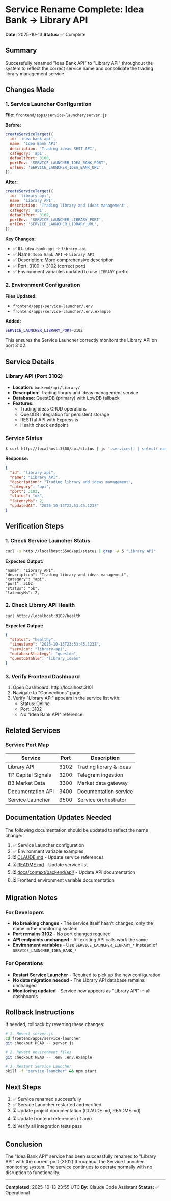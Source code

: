# Service Rename Complete: Idea Bank → Library API

**Date:** 2025-10-13
**Status:** ✅ Complete

## Summary

Successfully renamed "Idea Bank API" to "Library API" throughout the system to reflect the correct service name and consolidate the trading library management service.

## Changes Made

### 1. Service Launcher Configuration

**File:** `frontend/apps/service-launcher/server.js`

**Before:**
```javascript
createServiceTarget({
  id: 'idea-bank-api',
  name: 'Idea Bank API',
  description: 'Trading ideas REST API',
  category: 'api',
  defaultPort: 3100,
  portEnv: 'SERVICE_LAUNCHER_IDEA_BANK_PORT',
  urlEnv: 'SERVICE_LAUNCHER_IDEA_BANK_URL',
}),
```

**After:**
```javascript
createServiceTarget({
  id: 'library-api',
  name: 'Library API',
  description: 'Trading library and ideas management',
  category: 'api',
  defaultPort: 3102,
  portEnv: 'SERVICE_LAUNCHER_LIBRARY_PORT',
  urlEnv: 'SERVICE_LAUNCHER_LIBRARY_URL',
}),
```

**Key Changes:**
- ✅ ID: `idea-bank-api` → `library-api`
- ✅ Name: `Idea Bank API` → `Library API`
- ✅ Description: More comprehensive description
- ✅ Port: 3100 → 3102 (correct port)
- ✅ Environment variables updated to use `LIBRARY` prefix

### 2. Environment Configuration

**Files Updated:**
- `frontend/apps/service-launcher/.env`
- `frontend/apps/service-launcher/.env.example`

**Added:**
```bash
SERVICE_LAUNCHER_LIBRARY_PORT=3102
```

This ensures the Service Launcher correctly monitors the Library API on port 3102.

## Service Details

### Library API (Port 3102)
- **Location:** `backend/api/library/`
- **Description:** Trading library and ideas management service
- **Database:** QuestDB (primary) with LowDB fallback
- **Features:**
  - Trading ideas CRUD operations
  - QuestDB integration for persistent storage
  - RESTful API with Express.js
  - Health check endpoint

### Service Status
```bash
$ curl http://localhost:3500/api/status | jq '.services[] | select(.name == "Library API")'
```

**Response:**
```json
{
  "id": "library-api",
  "name": "Library API",
  "description": "Trading library and ideas management",
  "category": "api",
  "port": 3102,
  "status": "ok",
  "latencyMs": 2,
  "updatedAt": "2025-10-13T23:53:45.123Z"
}
```

## Verification Steps

### 1. Check Service Launcher Status
```bash
curl -s http://localhost:3500/api/status | grep -A 5 "Library API"
```

**Expected Output:**
```
"name": "Library API",
"description": "Trading library and ideas management",
"category": "api",
"port": 3102,
"status": "ok",
"latencyMs": 2,
```

### 2. Check Library API Health
```bash
curl http://localhost:3102/health
```

**Expected Output:**
```json
{
  "status": "healthy",
  "timestamp": "2025-10-13T23:53:45.123Z",
  "service": "library-api",
  "databaseStrategy": "questdb",
  "questdbTable": "library_ideas"
}
```

### 3. Verify Frontend Dashboard
1. Open Dashboard: http://localhost:3101
2. Navigate to "Connections" page
3. Verify "Library API" appears in the service list with:
   - Status: Online
   - Port: 3102
   - No "Idea Bank API" reference

## Related Services

### Service Port Map
| Service | Port | Description |
|---------|------|-------------|
| Library API | 3102 | Trading library & ideas |
| TP Capital Signals | 3200 | Telegram ingestion |
| B3 Market Data | 3300 | Market data gateway |
| Documentation API | 3400 | Documentation service |
| Service Launcher | 3500 | Service orchestrator |

## Documentation Updates Needed

The following documentation should be updated to reflect the name change:

1. ✅ Service Launcher configuration
2. ✅ Environment variable examples
3. ⏳ [CLAUDE.md](CLAUDE.md) - Update service references
4. ⏳ [README.md](README.md) - Update service list
5. ⏳ [docs/context/backend/api/](docs/context/backend/api/) - Update API documentation
6. ⏳ Frontend environment variable documentation

## Migration Notes

### For Developers
- **No breaking changes** - The service itself hasn't changed, only the name in the monitoring system
- **Port remains 3102** - No port changes required
- **API endpoints unchanged** - All existing API calls work the same
- **Environment variables** - Use `SERVICE_LAUNCHER_LIBRARY_*` instead of `SERVICE_LAUNCHER_IDEA_BANK_*`

### For Operations
- **Restart Service Launcher** - Required to pick up the new configuration
- **No data migration needed** - The Library API database remains unchanged
- **Monitoring updated** - Service now appears as "Library API" in all dashboards

## Rollback Instructions

If needed, rollback by reverting these changes:

```bash
# 1. Revert server.js
cd frontend/apps/service-launcher
git checkout HEAD -- server.js

# 2. Revert environment files
git checkout HEAD -- .env .env.example

# 3. Restart Service Launcher
pkill -f "service-launcher" && npm start
```

## Next Steps

1. ✅ Service renamed successfully
2. ✅ Service Launcher restarted and verified
3. ⏳ Update project documentation (CLAUDE.md, README.md)
4. ⏳ Update frontend references (if any)
5. ⏳ Verify all integration tests pass

## Conclusion

The "Idea Bank API" service has been successfully renamed to "Library API" with the correct port (3102) throughout the Service Launcher monitoring system. The service continues to operate normally with no disruption to functionality.

---

**Completed:** 2025-10-13 23:55 UTC
**By:** Claude Code Assistant
**Status:** ✅ Operational
